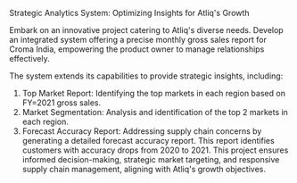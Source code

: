 Strategic Analytics System: Optimizing Insights for Atliq's Growth

Embark on an innovative project catering to Atliq's diverse needs. 
Develop an integrated system offering a precise monthly gross sales report for Croma India, empowering the product owner to manage relationships effectively.

The system extends its capabilities to provide strategic insights, including:
1. Top Market Report: Identifying the top markets in each region based on FY=2021 gross sales.
2. Market Segmentation: Analysis and identification of the top 2 markets in each region.
3. Forecast Accuracy Report: Addressing supply chain concerns by generating a detailed forecast accuracy report. This report identifies customers with accuracy drops from 2020 to 2021.
This project ensures informed decision-making, strategic market targeting, and responsive supply chain management, aligning with Atliq's growth objectives.
